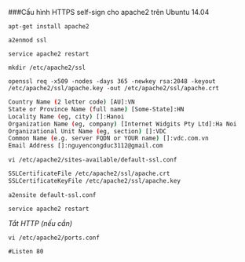 ###Cấu hình HTTPS self-sign cho apache2 trên Ubuntu 14.04

`apt-get install apache2`

`a2enmod ssl`

`service apache2 restart`

`mkdir /etc/apache2/ssl`

`openssl req -x509 -nodes -days 365 -newkey rsa:2048 -keyout /etc/apache2/ssl/apache.key -out /etc/apache2/ssl/apache.crt`

```sh
Country Name (2 letter code) [AU]:VN
State or Province Name (full name) [Some-State]:HN
Locality Name (eg, city) []:Hanoi
Organization Name (eg, company) [Internet Widgits Pty Ltd]:Ha Noi
Organizational Unit Name (eg, section) []:VDC
Common Name (e.g. server FQDN or YOUR name) []:vdc.com.vn
Email Address []:nguyencongduc3112@gmail.com
```

`vi /etc/apache2/sites-available/default-ssl.conf`

```sh
SSLCertificateFile /etc/apache2/ssl/apache.crt
SSLCertificateKeyFile /etc/apache2/ssl/apache.key
```

`a2ensite default-ssl.conf`

`service apache2 restart`

*Tắt HTTP (nếu cần)*

`vi /etc/apache2/ports.conf`

```
#Listen 80
```
